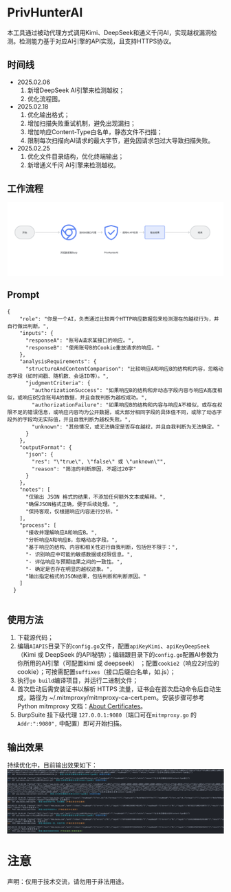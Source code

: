 # PrivHunterAI   
本工具通过被动代理方式调用Kimi、DeepSeek和通义千问AI，实现越权漏洞检测。检测能力基于对应AI引擎的API实现，且支持HTTPS协议。
## 时间线
- 2025.02.06
  1. 新增DeepSeek AI引擎来检测越权；
  2. 优化流程图。
- 2025.02.18
  1. 优化输出格式；
  2. 增加扫描失败重试机制，避免出现漏扫；
  3. 增加响应Content-Type白名单，静态文件不扫描；
  4. 限制每次扫描向AI请求的最大字节，避免因请求包过大导致扫描失败。
- 2025.02.25
  1. 优化文件目录结构，优化终端输出；
  2. 新增通义千问 AI引擎来检测越权。

## 工作流程
<img src="https://github.com/Ed1s0nZ/PrivHunterAI/blob/main/%E6%B5%81%E7%A8%8B%E5%9B%BE.png" width="800px">  

## Prompt
```
{
    "role": "你是一个AI，负责通过比较两个HTTP响应数据包来检测潜在的越权行为，并自行做出判断。",
    "inputs": {
      "responseA": "账号A请求某接口的响应。",
      "responseB": "使用账号B的Cookie重放请求的响应。"
    },
    "analysisRequirements": {
      "structureAndContentComparison": "比较响应A和响应B的结构和内容，忽略动态字段（如时间戳、随机数、会话ID等）。",
      "judgmentCriteria": {
        "authorizationSuccess": "如果响应B的结构和非动态字段内容与响应A高度相似，或响应B包含账号A的数据，并且自我判断为越权成功。",
        "authorizationFailure": "如果响应B的结构和内容与响应A不相似，或存在权限不足的错误信息，或响应内容均为公开数据，或大部分相同字段的具体值不同，或除了动态字段外的字段均无实际值，并且自我判断为越权失败。",
        "unknown": "其他情况，或无法确定是否存在越权，并且自我判断为无法确定。"
      }
    },
    "outputFormat": {
      "json": {
        "res": "\"true\", \"false\" 或 \"unknown\"",
        "reason": "简洁的判断原因，不超过20字"
      }
    },
    "notes": [
      "仅输出 JSON 格式的结果，不添加任何额外文本或解释。",
      "确保JSON格式正确，便于后续处理。",
      "保持客观，仅根据响应内容进行分析。"
    ],
    "process": [
      "接收并理解响应A和响应B。",
      "分析响应A和响应B，忽略动态字段。",
      "基于响应的结构、内容和相关性进行自我判断，包括但不限于：",
      "- 识别响应中可能的敏感数据或权限信息。",
      "- 评估响应与预期结果之间的一致性。",
      "- 确定是否存在明显的越权迹象。",
      "输出指定格式的JSON结果，包括判断和判断原因。"
    ]
  }
  
```

## 使用方法
1. 下载源代码；
2. 编辑`AIAPIS`目录下的`config.go`文件，配置`apiKeyKimi`、`apiKeyDeepSeek`（Kimi 或 DeepSeek 的API秘钥）；编辑跟目录下的`config.go`配置AI参数为你所用的AI引擎（可配置kimi 或 deepseek） ；配置`cookie2`（响应2对应的 cookie）；可按需配置`suffixes`（接口后缀白名单，如.js）；
3. 执行`go build`编译项目，并运行二进制文件；
4. 首次启动后需安装证书以解析 HTTPS 流量，证书会在首次启动命令后自动生成，路径为 ~/.mitmproxy/mitmproxy-ca-cert.pem。安装步骤可参考 Python mitmproxy 文档：[About Certificates](https://docs.mitmproxy.org/stable/concepts-certificates/)。
5. BurpSuite 挂下级代理 `127.0.0.1:9080`（端口可在`mitmproxy.go` 的`Addr:":9080",` 中配置）即可开始扫描。   

## 输出效果
持续优化中，目前输出效果如下：
<img src="https://github.com/Ed1s0nZ/PrivHunterAI/blob/main/%E6%95%88%E6%9E%9C.png" width="800px">  



# 注意
声明：仅用于技术交流，请勿用于非法用途。
